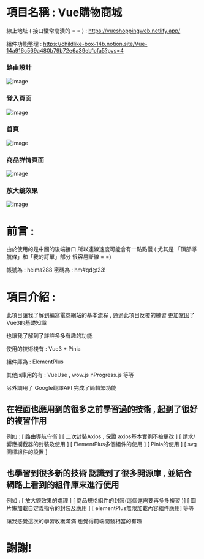 # 項目名稱 : Vue購物商城 

線上地址 ( 接口蠻常崩潰的 = =  ) : https://vueshoppingweb.netlify.app/

組件功能整理 : https://childlike-box-14b.notion.site/Vue-14a916c569a480b79b72e6a39eb1cfa5?pvs=4

### 路由設計
![image](https://github.com/user-attachments/assets/411e41a9-5efd-4fea-8a3a-b1cc3267c319)

### 登入頁面
![image](https://github.com/user-attachments/assets/68196b5f-920f-48f0-a322-7eccda7cafa7)

### 首頁
![image](https://github.com/user-attachments/assets/45278fe2-f264-4488-b87c-145802b3e4e6)

### 商品詳情頁面
![image](https://github.com/user-attachments/assets/4ae5da1a-70e8-4e64-8fc2-e2d2cc9c8fbd)

### 放大鏡效果
![image](https://github.com/user-attachments/assets/e3751cb3-8162-4328-b43b-cb38ffa2836b)



# 前言 : 

由於使用的是中國的後端接口 所以連線速度可能會有一點點慢 ( 尤其是 「頂部導航條」和「我的訂單」部分 很容易斷線 = =）

帳號為 : heima288 密碼為 : hm#qd@23!

# 項目介紹 : 

此項目讓我了解到編寫電商網站的基本流程 , 通過此項目反覆的練習 更加鞏固了 Vue3的基礎知識

也讓我了解到了許許多多有趣的功能 

使用的技術棧有 : Vue3 + Pinia 

組件庫為 : ElementPlus 

其他js庫用的有 : VueUse , wow.js nProgress.js 等等

另外調用了 Google翻譯API 完成了簡轉繁功能

## 在裡面也應用到的很多之前學習過的技術 , 起到了很好的複習作用

例如 : [ 路由導航守衛 ] [ 二次封裝Axios , 保證 axios基本實例不被更改 ] [ 請求/響應攔截器的封裝及使用 ]  [ ElementPlus多個組件的使用 ] [ Pinia的使用 ] [ svg圖標組件的設置 ]

## 也學習到很多新的技術 認識到了很多開源庫 , 並結合網路上看到的組件庫來進行使用 

例如 : [ 放大鏡效果的處理 ] [ 商品規格組件的封裝(這個還需要再多多複習 )] [ 圖片懶加載自定義指令的封裝及應用 ] [ elementPlus無限加載內容組件應用] 等等 

讓我感覺這次的學習收穫滿滿 也覺得前端開發相當的有趣 

# 謝謝!


